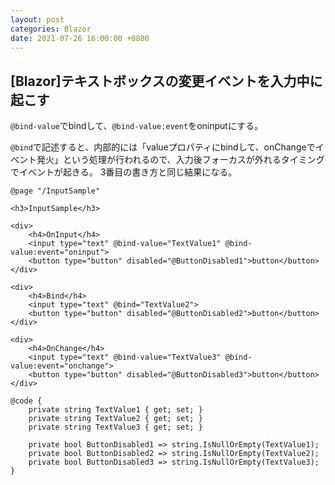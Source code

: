 ```yaml
---
layout: post
categories: Blazor
date: 2021-07-26 16:00:00 +0800
---
```


## [Blazor]テキストボックスの変更イベントを入力中に起こす

`@bind-value`でbindして、`@bind-value:event`をoninputにする。


`@bind`で記述すると、内部的には「valueプロパティにbindして、onChangeでイベント発火」という処理が行われるので、入力後フォーカスが外れるタイミングでイベントが起きる。
3番目の書き方と同じ結果になる。


```razor
@page "/InputSample"

<h3>InputSample</h3>

<div>
    <h4>OnInput</h4>
    <input type="text" @bind-value="TextValue1" @bind-value:event="oninput">
    <button type="button" disabled="@ButtonDisabled1">button</button>
</div>

<div>
    <h4>Bind</h4>
    <input type="text" @bind="TextValue2">
    <button type="button" disabled="@ButtonDisabled2">button</button>
</div>

<div>
    <h4>OnChange</h4>
    <input type="text" @bind-value="TextValue3" @bind-value:event="onchange">
    <button type="button" disabled="@ButtonDisabled3">button</button>
</div>

@code {
    private string TextValue1 { get; set; }
    private string TextValue2 { get; set; }
    private string TextValue3 { get; set; }

    private bool ButtonDisabled1 => string.IsNullOrEmpty(TextValue1);
    private bool ButtonDisabled2 => string.IsNullOrEmpty(TextValue2);
    private bool ButtonDisabled3 => string.IsNullOrEmpty(TextValue3);
}
```
